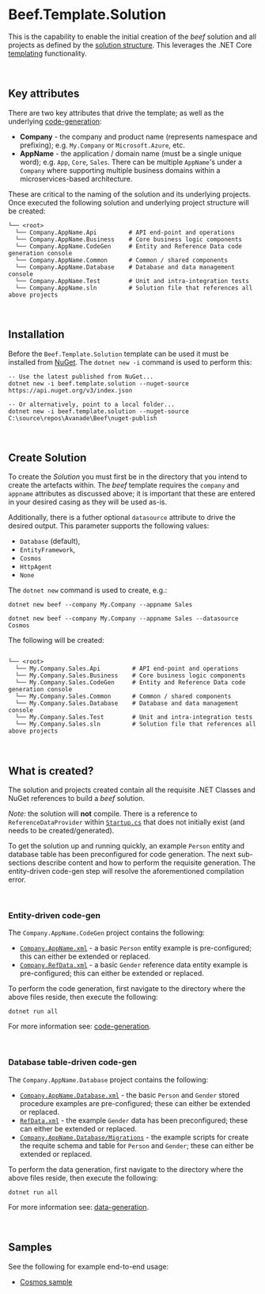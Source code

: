 ﻿# Beef.Template.Solution

This is the capability to enable the initial creation of the _beef_ solution and all projects as defined by the [solution structure](../../docs/Solution-Structure.md). This leverages the .NET Core [templating](https://docs.microsoft.com/en-au/dotnet/core/tools/custom-templates) functionality.

<br/>

## Key attributes

There are two key attributes that drive the template; as well as the underlying [code-generation](../../tools/Beef.CodeGen.Core/README.md):
- **Company** - the company and product name (represents namespace and prefixing); e.g. `My.Company` or `Microsoft.Azure`, etc.
- **AppName** - the application / domain name (must be a single unique word); e.g. `App`, `Core`, `Sales`. There can be multiple `AppName`'s under a `Company` where supporting multiple business domains within a microservices-based architecture.

These are critical to the naming of the solution and its underlying projects. Once executed the following solution and underlying project structure will be created:

```
└── <root>
  └── Company.AppName.Api         # API end-point and operations
  └── Company.AppName.Business    # Core business logic components
  └── Company.AppName.CodeGen     # Entity and Reference Data code generation console
  └── Company.AppName.Common      # Common / shared components
  └── Company.AppName.Database    # Database and data management console
  └── Company.AppName.Test        # Unit and intra-integration tests
  └── Company.AppName.sln         # Solution file that references all above projects
```

<br/>

## Installation

Before the `Beef.Template.Solution` template can be used it must be installed from [NuGet](https://www.nuget.org/packages/Beef.Template.Solution/). The `dotnet new -i` command is used to perform this:

```
-- Use the latest published from NuGet...
dotnet new -i beef.template.solution --nuget-source https://api.nuget.org/v3/index.json

-- Or alternatively, point to a local folder...
dotnet new -i beef.template.solution --nuget-source C:\source\repos\Avanade\Beef\nuget-publish
```

<br/>

## Create Solution

To create the _Solution_ you must first be in the directory that you intend to create the artefacts within. The _beef_ template requires the `company` and `appname` attributes as discussed above; it is important that these are entered in your desired casing as they will be used as-is. 

Additionally, there is a futher optional `datasource` attribute to drive the desired output. This parameter supports the following values:
- `Database` (default),
- `EntityFramework`,
- `Cosmos`
- `HttpAgent`
- `None`

The `dotnet new` command is used to create, e.g.:

```
dotnet new beef --company My.Company --appname Sales

dotnet new beef --company My.Company --appname Sales --datasource Cosmos
```

 The following will be created:

```

└── <root>
  └── My.Company.Sales.Api         # API end-point and operations
  └── My.Company.Sales.Business    # Core business logic components
  └── My.Company.Sales.CodeGen     # Entity and Reference Data code generation console
  └── My.Company.Sales.Common      # Common / shared components
  └── My.Company.Sales.Database    # Database and data management console
  └── My.Company.Sales.Test        # Unit and intra-integration tests
  └── My.Company.Sales.sln         # Solution file that references all above projects
```

<br/>

## What is created?

The solution and projects created contain all the requisite .NET Classes and NuGet references to build a _beef_ solution.

_Note:_ the solution will **not** compile. There is a reference to `ReferenceDataProvider` within [`Startup.cs`](./content/Company.AppName.Api/Startup.cs) that does not initially exist (and needs to be created/generated).

To get the solution up and running quickly, an example `Person` entity and database table has been preconfigured for code generation. The next sub-sections describe content and how to perform the requisite generation. The entity-driven code-gen step will resolve the aforementioned compilation error.

<br/>

### Entity-driven code-gen

The `Company.AppName.CodeGen` project contains the following:
- [`Company.AppName.xml`](./content/Company.AppName.CodeGen/Company.AppName.xml) - a basic `Person` entity example is pre-configured; this can either be extended or replaced.
- [`Company.RefData.xml`](./content/Company.AppName.CodeGen/Company.RefData.xml) - a basic `Gender` reference data entity example is pre-configured; this can either be extended or replaced.

To perform the code generation, first navigate to the directory where the above files reside, then execute the following:

```
dotnet run all
``` 

For more information see: [code-generation](../../tools/Beef.CodeGen.Core/README.md).

<br/>

### Database table-driven code-gen

The `Company.AppName.Database` project contains the following:
- [`Company.AppName.Database.xml`](./content/Company.AppName.Database/Company.AppName.Database.xml) - the basic `Person` and `Gender` stored procedure examples are pre-configured; these can either be extended or replaced.
- [`RefData.xml`](./content/Company.AppName.Database/Data/RefData.yaml) - the example `Gender` data has been preconfigured; these can either be extended or replaced.
- [`Company.AppName.Database/Migrations`](./content/Company.AppName.Database/Migrations) - the example scripts for create the requite schema and table for `Person` and `Gender`; these can either be extended or replaced.

To perform the data generation, first navigate to the directory where the above files reside, then execute the following:

```
dotnet run all
``` 

For more information see: [data-generation](../../tools/Beef.Database.Core/README.md).

<br/>

## Samples

See the following for example end-to-end usage:
- [Cosmos sample](../../docs/Sample-Cosmos-GettingStarted.md)